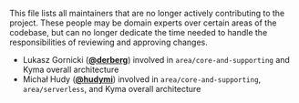 This file lists all maintainers that are no longer actively contributing to the project. These people may be domain experts over certain areas of the codebase, but can no longer dedicate the time needed to handle the responsibilities of reviewing and approving changes.

* Lukasz Gornicki (**[@derberg](https://github.com/derberg)**) involved in `area/core-and-supporting` and Kyma overall architecture
* Michał Hudy (**[@hudymi](https://github.com/hudymi)**) involved in `area/core-and-supporting`, `area/serverless`, and Kyma overall architecture
